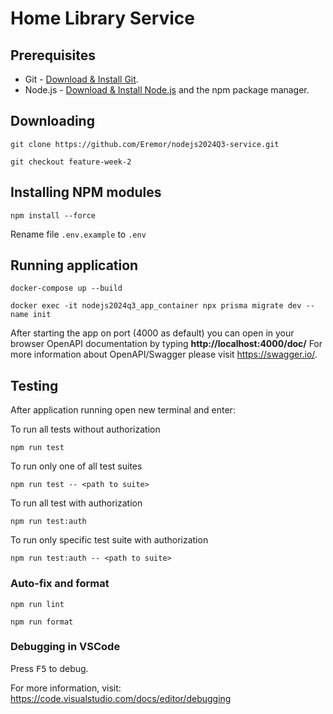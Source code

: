 # Home Library Service

## Prerequisites

- Git - [Download & Install Git](https://git-scm.com/downloads).
- Node.js - [Download & Install Node.js](https://nodejs.org/en/download/) and the npm package manager.

## Downloading

```
git clone https://github.com/Eremor/nodejs2024Q3-service.git
```
```
git checkout feature-week-2
```

## Installing NPM modules

```
npm install --force
```
Rename file `.env.example` to `.env`

## Running application

```
docker-compose up --build
```
```
docker exec -it nodejs2024q3_app_container npx prisma migrate dev --name init
```

After starting the app on port (4000 as default) you can open
in your browser OpenAPI documentation by typing **http://localhost:4000/doc/**
For more information about OpenAPI/Swagger please visit https://swagger.io/.

## Testing

After application running open new terminal and enter:

To run all tests without authorization

```
npm run test
```

To run only one of all test suites

```
npm run test -- <path to suite>
```

To run all test with authorization

```
npm run test:auth
```

To run only specific test suite with authorization

```
npm run test:auth -- <path to suite>
```

### Auto-fix and format

```
npm run lint
```

```
npm run format
```

### Debugging in VSCode

Press <kbd>F5</kbd> to debug.

For more information, visit: https://code.visualstudio.com/docs/editor/debugging

